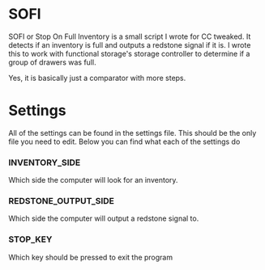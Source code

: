 # SOFI

SOFI or Stop On Full Inventory is a small script I wrote for CC tweaked. It detects if an inventory is full and outputs a redstone signal if it is. I wrote this to work with functional storage's storage controller to determine if a group of drawers was full. 

Yes, it is basically just a comparator with more steps.

# Settings
All of the settings can be found in the settings file. This should be the only file you need to edit. Below you can find what each of the settings do

### INVENTORY_SIDE
Which side the computer will look for an inventory.

### REDSTONE_OUTPUT_SIDE
Which side the computer will output a redstone signal to.

### STOP_KEY
Which key should be pressed to exit the program
